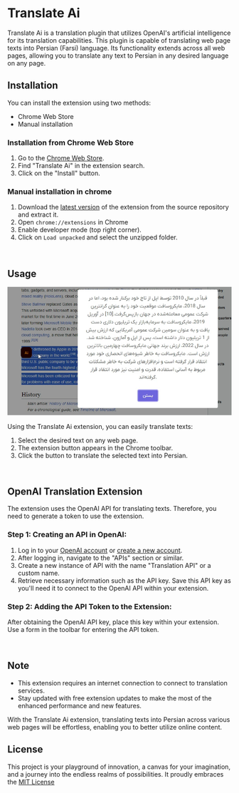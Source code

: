 # Translate Ai
Translate Ai is a translation plugin that utilizes OpenAI's artificial intelligence for its translation capabilities. This plugin is capable of translating web page texts into Persian (Farsi) language. Its functionality extends across all web pages, allowing you to translate any text to Persian in any desired language on any page.

## Installation

You can install the extension using two methods:
- Chrome Web Store
- Manual installation 

### Installation from Chrome Web Store
1. Go to the [Chrome Web Store](https://chrome.google.com/).
2. Find "Translate Ai" in the extension search.
3. Click on the "Install" button.

### Manual installation in chrome
1. Download the [latest version](https://github.com/EhsanGoli2006/Translate-Ai/releases/download/V1.0/TranslateAi.zip) of the extension from the source repository and extract it.
2. Open `chrome://extensions` in Chrome
3. Enable developer mode (top right corner).
5. Click on `Load unpacked` and select the unzipped folder.

<br>

## Usage

![s](https://raw.githubusercontent.com/EhsanGoli2006/Translate-Ai/Master/preview/screenshot.png)

Using the Translate Ai extension, you can easily translate texts:

1. Select the desired text on any web page.
2. The extension button appears in the Chrome toolbar.
3. Click the button to translate the selected text into Persian.

<br>

## OpenAI Translation Extension

The extension uses the OpenAI API for translating texts. Therefore, you need to generate a token to use the extension.

### Step 1: Creating an API in OpenAI:

1. Log in to your [OpenAI account](https://platform.openai.com/account/api-keys) or [create a new account](https://platform.openai.com/signup).
2. After logging in, navigate to the "APIs" section or similar.
3. Create a new instance of API with the name "Translation API" or a custom name.
4. Retrieve necessary information such as the API key. Save this API key as you'll need it to connect to the OpenAI API within your extension.

### Step 2: Adding the API Token to the Extension:

After obtaining the OpenAI API key, place this key within your extension. Use a form in the toolbar for entering the API token.

<br>

## Note

- This extension requires an internet connection to connect to translation services.
- Stay updated with free extension updates to make the most of the enhanced performance and new features.

With the Translate Ai extension, translating texts into Persian across various web pages will be effortless, enabling you to better utilize online content.

## License

This project is your playground of innovation, a canvas for your imagination, and a journey into the endless realms of possibilities. It proudly embraces the [MIT License](LICENSE)
